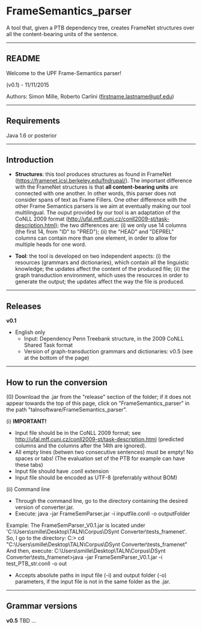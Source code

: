 # FrameSemantics_parser
A tool that, given a PTB dependency tree, creates FrameNet structures over all the content-bearing units of the sentence.

----------
  README
----------
Welcome to the UPF Frame-Semantics parser!

(v0.1) - 11/11/2015

Authors: Simon Mille, Roberto Carlini (firstname.lastname@upf.edu)


-------------
Requirements
-------------
Java 1.6 or posterior

-------------
Introduction
-------------
* <b>Structures</b>: this tool produces structures as found in FrameNet (https://framenet.icsi.berkeley.edu/fndrupal/). The important difference with the FrameNet structures is that <b>all content-bearing units</b> are connected with one another. In other words, this parser does not consider spans of text as Frame Fillers. One other difference with the other Frame Semantics parsers is we aim at eventually making our tool multilingual.
The ouput provided by our tool is an adaptation of the CoNLL 2009 format (http://ufal.mff.cuni.cz/conll2009-st/task-description.html); the two differences are: (i) we only use 14 columns (the first 14, from "ID" to "PRED"); (ii) the "HEAD" and "DEPREL" columns can contain more than one element, in order to allow for multiple heads for one word.

* <b>Tool</b>: the tool is developed on two independent aspects:
  (i) the resources (grammars and dictionaries), which contain all the linguistic knowledge; the updates affect the content of the produced file;
  (ii) the graph transduction environment, which uses the resources in order to generate the output; the updates affect the way the file is produced.


--------
Releases
--------
<b>v0.1</b>
* English only
  - Input: Dependency Penn Treebank structure, in the 2009 CoNLL Shared Task format
  - Version of graph-transduction grammars and dictionaries: v0.5 (see at the bottom of the page)


--------------------------
How to run the conversion
--------------------------
(0) Download the .jar from the "release" section of the folder; if it does not appear towards the top of this page, click on "FrameSemantics_parser" in the path "talnsoftware/FrameSemantics_parser".

(i) <b>IMPORTANT!</b>
* Input file should be in the CoNLL 2009 format; see http://ufal.mff.cuni.cz/conll2009-st/task-description.html (predicted columns and the columns after the 14th are ignored).
* All empty lines (betwen two consecutive sentences) must be empty! No spaces or tabs! (The evaluation set of the PTB for example can have these tabs)
* Input file should have .conll extension
* Input file should be encoded as UTF-8 (preferrably without BOM)

(ii) Command line
* Through the command line, go to the directory containing the desired version of converter.jar.
* Execute:
 java -jar FrameSemParser.jar -i inputfile.conll -o outputFolder

Example: 
  The FrameSemParser_V0.1.jar is located under 'C:\Users\smille\Desktop\TALN\Corpus\DSynt Converter\tests_framenet'.
  So, I go to the directory:
    C:> cd "C:\Users\smille\Desktop\TALN\Corpus\DSynt Converter\tests_framenet"
  And then, execute:
    C:\Users\smille\Desktop\TALN\Corpus\DSynt Converter\tests_framenet>java -jar FrameSemParser_V0.1.jar -i test_PTB_str.conll -o out

* Accepts absolute paths in input file (-i) and output folder (-o) parameters, if the input file is not in the same folder as the .jar.

-----------------
Grammar versions
-----------------
<b>v0.5</b>
TBD ...
